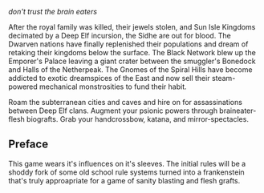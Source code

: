 _don't trust the brain eaters_

After the royal family was killed, their jewels stolen, and Sun Isle Kingdoms decimated by a Deep Elf incursion, the Sidhe are out for blood. The Dwarven nations have finally replenished their populations and dream of retaking their kingdoms below the surface. The Black Network blew up the Emporer's Palace leaving a giant crater between the smuggler's Bonedock and Halls of the Netherpeak. The Gnomes of the Spiral Hills have become addicted to exotic dreamspices of the East and now sell their steam-powered mechanical monstrosities to fund their habit. 

Roam the subterranean cities and caves and hire on for assassinations between Deep Elf clans. Augment your psionic powers through braineater-flesh biografts. Grab your handcrossbow, katana, and mirror-spectacles.

## Preface

This game wears it's influences on it's sleeves.  The initial rules will be a shoddy fork of some old school rule systems turned into a frankenstein that's truly approapriate for a game of sanity blasting and flesh grafts.  